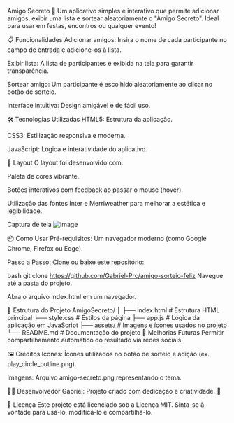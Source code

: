 Amigo Secreto 🎁
Um aplicativo simples e interativo que permite adicionar amigos, exibir uma lista e sortear aleatoriamente o "Amigo Secreto". Ideal para usar em festas, encontros ou qualquer evento!

📋 Funcionalidades
Adicionar amigos: Insira o nome de cada participante no campo de entrada e adicione-os à lista.

Exibir lista: A lista de participantes é exibida na tela para garantir transparência.

Sortear amigo: Um participante é escolhido aleatoriamente ao clicar no botão de sorteio.

Interface intuitiva: Design amigável e de fácil uso.

🛠️ Tecnologias Utilizadas
HTML5: Estrutura da aplicação.

CSS3: Estilização responsiva e moderna.

JavaScript: Lógica e interatividade do aplicativo.

🎨 Layout
O layout foi desenvolvido com:

Paleta de cores vibrante.

Botões interativos com feedback ao passar o mouse (hover).

Utilização das fontes Inter e Merriweather para melhorar a estética e legibilidade.

Captura de tela
![image](https://github.com/user-attachments/assets/7d179423-c49c-44db-a772-8aea976d7cfb)


📦 Como Usar
Pré-requisitos:
Um navegador moderno (como Google Chrome, Firefox ou Edge).

Passo a Passo:
Clone ou baixe este repositório:

bash
git clone https://github.com/Gabriel-Prc/amigo-sorteio-feliz
Navegue até a pasta do projeto.

Abra o arquivo index.html em um navegador.

📄 Estrutura do Projeto
AmigoSecreto/
│
├── index.html        # Estrutura HTML principal
├── style.css         # Estilos da página
├── app.js            # Lógica da aplicação em JavaScript
├── assets/           # Imagens e ícones usados no projeto
└── README.md         # Documentação do projeto
🚀 Melhorias Futuras
Permitir compartilhamento automático do resultado via redes sociais.

🖼️ Créditos
Icones: Ícones utilizados no botão de sorteio e adição (ex. play_circle_outline.png).

Imagens: Arquivo amigo-secreto.png representando o tema.

🧑‍💻 Desenvolvedor
Gabriel: Projeto criado com dedicação e criatividade. 🚀

📜 Licença
Este projeto está licenciado sob a Licença MIT. Sinta-se à vontade para usá-lo, modificá-lo e compartilhá-lo.
